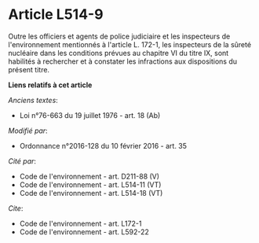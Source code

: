 # Article L514-9

Outre les officiers et agents de police judiciaire et les inspecteurs de l'environnement mentionnés à l'article L. 172-1, les
inspecteurs de la sûreté nucléaire dans les conditions prévues au chapitre VI du titre IX, sont habilités à rechercher et à
constater les infractions aux dispositions du présent titre.

**Liens relatifs à cet article**

_Anciens textes_:

  - Loi n°76-663 du 19 juillet 1976 - art. 18 (Ab)

_Modifié par_:

  - Ordonnance n°2016-128 du 10 février 2016 - art. 35

_Cité par_:

  - Code de l'environnement - art. D211-88 (V)
  - Code de l'environnement - art. L514-11 (VT)
  - Code de l'environnement - art. L514-18 (VT)

_Cite_:

  - Code de l'environnement - art. L172-1
  - Code de l'environnement - art. L592-22

